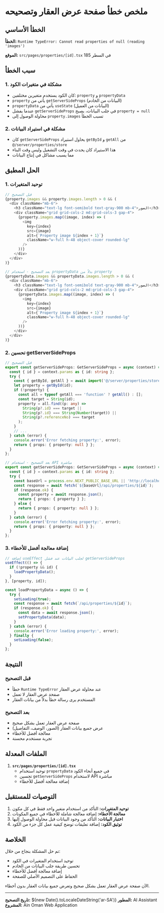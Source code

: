 # ملخص خطأ صفحة عرض العقار وتصحيحه

## الخطأ الأساسي
**الخطأ:** `Runtime TypeError: Cannot read properties of null (reading 'images')`

**الموقع:** `src/pages/properties/[id].tsx` في السطر 185

## سبب الخطأ

### 1. مشكلة في متغيرات الكود
- كان الكود يستخدم متغيرين مختلفين: `property` و `propertyData`
- `property` يأتي من `getServerSideProps` (البيانات من الخادم)
- `propertyData` يأتي من `useState` (البيانات من العميل)
- عندما يفشل `getServerSideProps` في جلب البيانات، يصبح `property = null`
- محاولة الوصول إلى `property.images` تسبب الخطأ

### 2. مشكلة في استيراد البيانات
- كان `getServerSideProps` يحاول استيراد `getById` و `getAll` من `@/server/properties/store`
- هذا الاستيراد كان يحدث في وقت التشغيل وليس وقت البناء
- مما يسبب مشاكل في إنتاج البيانات

## الحل المطبق

### 1. توحيد المتغيرات
```typescript
// قبل التصحيح
{property.images && property.images.length > 0 && (
  <div className="mb-6">
    <h3 className="text-lg font-semibold text-gray-900 mb-4">الصور</h3>
    <div className="grid grid-cols-2 md:grid-cols-3 gap-4">
      {property.images.map((image, index) => (
        <img
          key={index}
          src={image}
          alt={`Property image ${index + 1}`}
          className="w-full h-48 object-cover rounded-lg"
        />
      ))}
    </div>
  </div>
)}

// بعد التصحيح - استخدام propertyData بدلاً من property
{propertyData.images && propertyData.images.length > 0 && (
  <div className="mb-6">
    <h3 className="text-lg font-semibold text-gray-900 mb-4">الصور</h3>
    <div className="grid grid-cols-2 md:grid-cols-3 gap-4">
      {propertyData.images.map((image, index) => (
        <img
          key={index}
          src={image}
          alt={`Property image ${index + 1}`}
          className="w-full h-48 object-cover rounded-lg"
        />
      ))}
    </div>
  </div>
)}
```

### 2. تحسين getServerSideProps
```typescript
// قبل التصحيح
export const getServerSideProps: GetServerSideProps = async (context) => {
  const { id } = context.params as { id: string };
  try {
    const { getById, getAll } = await import('@/server/properties/store');
    let property = getById(id);
    if (!property) {
      const all = typeof getAll === 'function' ? getAll() : [];
      const target = String(id);
      property = all.find((p: any) =>
        String(p?.id) === target ||
        String(p?.id) === String(Number(target)) ||
        String(p?.referenceNo) === target
      );
    }
    // ...
  } catch (error) {
    console.error('Error fetching property:', error);
    return { props: { property: null } };
  }
};

// بعد التصحيح - استخدام API مباشرة
export const getServerSideProps: GetServerSideProps = async (context) => {
  const { id } = context.params as { id: string };
  try {
    const baseUrl = process.env.NEXT_PUBLIC_BASE_URL || 'http://localhost:3000';
    const response = await fetch(`${baseUrl}/api/properties/${id}`);
    if (response.ok) {
      const property = await response.json();
      return { props: { property } };
    } else {
      return { props: { property: null } };
    }
  } catch (error) {
    console.error('Error fetching property:', error);
    return { props: { property: null } };
  }
};
```

### 3. إضافة معالجة أفضل للأخطاء
```typescript
// إضافة useEffect لجلب البيانات عند فشل getServerSideProps
useEffect(() => {
  if (!property && id) {
    loadPropertyData();
  }
}, [property, id]);

const loadPropertyData = async () => {
  try {
    setLoading(true);
    const response = await fetch(`/api/properties/${id}`);
    if (response.ok) {
      const data = await response.json();
      setPropertyData(data);
    }
  } catch (error) {
    console.error('Error loading property:', error);
  } finally {
    setLoading(false);
  }
};
```

## النتيجة

### قبل التصحيح
- خطأ `Runtime TypeError` عند محاولة عرض العقار
- صفحة عرض العقار لا تعمل
- المستخدم يرى رسالة خطأ بدلاً من بيانات العقار

### بعد التصحيح
- صفحة عرض العقار تعمل بشكل صحيح
- عرض جميع بيانات العقار (الصور، الوصف، التفاصيل)
- معالجة أفضل للأخطاء
- تجربة مستخدم محسنة

## الملفات المعدلة

1. **`src/pages/properties/[id].tsx`**
   - توحيد استخدام `propertyData` في جميع أنحاء الكود
   - تحسين `getServerSideProps` لاستخدام API مباشرة
   - إضافة معالجة أفضل للأخطاء

## التوصيات للمستقبل

1. **توحيد المتغيرات:** التأكد من استخدام متغير واحد فقط في كل مكون
2. **معالجة الأخطاء:** إضافة معالجة شاملة للأخطاء في جميع المكونات
3. **اختبار البيانات:** التأكد من وجود البيانات قبل محاولة الوصول إليها
4. **توثيق الكود:** إضافة تعليقات توضح كيفية عمل كل جزء من الكود

## الخلاصة

تم حل المشكلة بنجاح من خلال:
- توحيد استخدام المتغيرات في الكود
- تحسين طريقة جلب البيانات من الخادم
- إضافة معالجة أفضل للأخطاء
- الحفاظ على التصميم الأصلي للصفحة

الآن صفحة عرض العقار تعمل بشكل صحيح وتعرض جميع بيانات العقار بدون أخطاء.

---

**تاريخ التصحيح:** ${new Date().toLocaleDateString('ar-SA')}
**المطور:** AI Assistant
**المشروع:** Ain Oman Web Application







